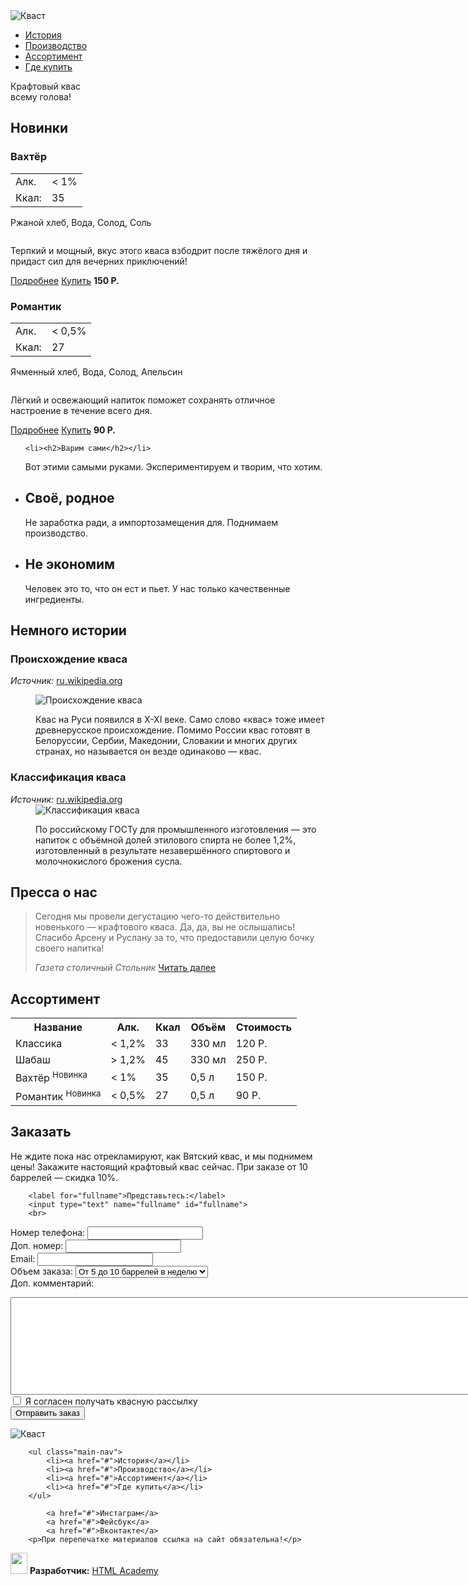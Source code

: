 <!DOCTYPE HTML>
<html>
  <head>
    <meta charset="utf-8">
    <title>Кваст</title>
  </head>
  <body>
  <div class="page-header">
	<div class="header-top">
		<div class="header-logo">
          <img src="img/logo.png" alt="Кваст">
			</div>
			<ul class="main-nav">
          <li><a href="#">История</a></li>
          <li><a href="#">Производство</a></li>
          <li><a href="#">Ассортимент</a></li>
		  <li><a href="#">Где купить</a></li>
        </ul>
	</div>
	<div class="promo">
	<a>Крафтовый квас<br> всему голова!</a>
	</div>
  </div>
  <div class="page-novetly">
			<h2>Новинки</h2>
		<div class="product-item">
			<h3>Вахтёр</h3>
			<div class="structure">
			<table>
				<tr>
					<td>Алк.</td>
					<td>&lt; 1%</td>
				</tr>
				<tr>
					<td>Ккал:</td>
					<td>35</td>
				</tr>
			</table>
				<p>Ржаной хлеб, Вода, Солод, Соль</p>
			<img src="img/bottle-left.jpg" alt="">
			</div>
			<div class="decription">
				<p>Терпкий и мощный, вкус этого кваса взбодрит после тяжёлого дня и придаст сил для вечерних приключений!</p>
				<a href="#" class="btn">Подробнее</a>
				<a href="#" class="btn">Купить</a>
				<strong>150 Р.</strong>
			</div>
		</div>
		<div class="product-item">
			<h3>Романтик</h3>
		<div class="sctructure">
			<table>
				<tr>
					<td>Алк.</td>
					<td>&lt; 0,5%</td>
				</tr>
				<tr>
					<td>Ккал:</td>
					<td>27</td>
				</tr>
			</table>				
				<p>Ячменный хлеб, Вода, Солод, Апельсин</p>
				<img src="img/bottle-right.jpg" alt="">
		</div>
			<div class="decription">
				<p>Лёгкий и освежающий напиток поможет сохранять отличное настроение в течение всего дня.</p>
				<a href="#" class="btn">Подробнее</a>
				<a href="#" class="btn">Купить</a>
				<strong>90 Р.</strong>
			</div>
		</div>
	</div>
  <div class="about">
  <ul class="about">   
        
	<li><h2>Варим сами</h2></li>
<p>Вот этими самыми руками. Экспериментируем и творим, что хотим.</p>

<li><h2>Своё, родное</h2></li>
<p>Не заработка ради, а импортозамещения для. Поднимаем производство.</p>

<li><h2>Не экономим</h2></li>
<p>Человек это то, что он ест и пьет. У нас только качественные ингредиенты.</p>
</ul>
  </div>


<div class="history">
<h2>Немного истории</h2>

<dl>
        <dt>
          <h3>Происхождение кваса</h3>

<i>Источник: </i><a target="_blank" href="https://ru.wikipedia.org">ru.wikipedia.org</a>
</dt>
        <dd>
<img src="img/wiki-1.png" alt="Происхождение кваса">
<p>Квас на Руси появился в X-XI веке. Само слово «квас» тоже имеет древнерусское происхождение. Помимо России квас готовят в Белоруссии, Сербии, Македонии, Словакии и многих других странах, но называется он везде 
одинаково — квас.</p>
</dd>
        <dt>
<h3>Классификация кваса</h3>
<i>Источник: </i><a target="_blank" href="https://ru.wikipedia.org">ru.wikipedia.org</a>
</dt>
        <dd>
<img src="img/wiki-2.png" alt="Классификация кваса">
<p>По российскому ГОСТу для промышленного изготовления — это напиток с объёмной долей этилового спирта не более 1,2%, 
изготовленный в результате незавершённого спиртового и молочнокислого брожения сусла.</p>
 </dd>
      </dl>
</div>

<div class="press-about-us">
<h2>Пресса о нас</h2>

<blockquote class="press">
<p>Сегодня мы провели дегустацию чего-то действительно новенького — крафтового кваса. Да, да, вы не ослышались! 
Спасибо Арсену и Руслану за то, что предоставили целую бочку своего напитка!</p>

<cite>Газета столичный Стольник</cite>
<a class="btn" href="#">Читать далее</a>
</blockquote>
</div>
<div class="price">
<h2>Ассортимент</h2>
<table>
		<th>Название</th>
		<th>Алк.</th>
		<th>Ккал</th>
		<th>Объём</th>
		<th>Стоимость</th>
	<tr>
<td>Классика</td>
<td>&lt; 1,2%</td>
<td>33</td>
<td>330 мл</td>
<td>120 Р.</td>
	</tr>
	<tr>
<td>Шабаш</td>
<td>&gt; 1,2%</td>
<td>45</td>
<td>330 мл</td>
<td>250 Р.</td>
</tr>
<tr>
<td>Вахтёр <sup>Новинка</sup></td>
<td>&lt; 1%</td>
<td>35</td>
<td>0,5 л</td>
<td>150 Р.</td>
</tr>
<tr>
<td>Романтик <sup>Новинка</sup></td>
<td>&lt; 0,5%</td>
<td>27</td>
<td>0,5 л</td>
<td>90 Р.</td>
</tr>
</table>
</div>
<div class="back-form">
<h2>Заказать</h2>

<p>Не ждите пока нас отрекламируют, как Вятский квас, и мы поднимем цены! Закажите настоящий крафтовый квас сейчас.
 При заказе от 10 баррелей — скидка 10%.</p>
<form class="feedback-form" action="/keksby-mail" method="post">

        <label for="fullname">Представьтесь:</label>
        <input type="text" name="fullname" id="fullname">
		<br>
<label for="phone">Номер телефона:</label>
<input type="text" name="phone" id="phone">
<br>
<label for="phone2">Доп. номер:</label>
<input type="text" name="phone2" id="phone2">
<br>
          <label for="email">Email:</label>
		  <input type="text" name="email" id="email">
		  <br>
 <label for="topic">Объем заказа:</label>
 <select name="topic" id="topic">
            <option value="1">От 5 до 10 баррелей в неделю</option>
			</select>
			<br>
<label for="message">Доп. комментарий:</label>
 <textarea name="message" id="message" rows="10" cols="96"> </textarea>
<br>
 <label><input type="checkbox" name="subscription"> Я согласен получать квасную рассылку</label>
<br>
<input type="submit" class="btn" value="Отправить заказ">

</form>
</div>
<div class="footer">
			<img src="img/logo.png" alt="Кваст">
	
		<ul class="main-nav">
			<li><a href="#">История</a></li>
			<li><a href="#">Производство</a></li>
			<li><a href="#">Ассортимент</a></li>
			<li><a href="#">Где купить</a></li>
		</ul>

			<a href="#">Инстаграм</a>
			<a href="#">Фейсбук</a>
			<a href="#">Вконтакте</a>
		<p>При перепечатке материалов ссылка на сайт обязательна!</p>
<img src="img/htmlacademy.png" width="27" height="34">
<b>Разработчик:</b>
<a href="#">HTML Academy</a>
		</div>
  </body>
</html>
